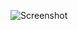 ![Screenshot](https://raw.githubusercontent.com/Cryakl/Ultimate-RAT-Collection/refs/heads/main/SmallNetRat/Small-Net%20RAT%20v4.0/Screenshot.png)
